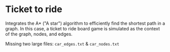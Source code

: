 # Ticket to ride
Integrates the A* ("A star") algorithm to efficiently find the shortest path in a graph. In this case, a ticket to ride board game is simulated as the context of the graph, nodes, and edges.

Missing two large files: `car_edges.txt` & `car_nodes.txt`
